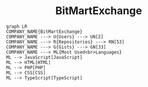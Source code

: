 <h1 align="center">BitMartExchange</h1>

```mermaid
graph LR
COMPANY_NAME{BitMartExchange}
COMPANY_NAME ---> U{Users} ---> UN[2]
COMPANY_NAME ---> R{Repositories} ---> RN[53]
COMPANY_NAME ---> G{Gists} ---> GN[33]
COMPANY_NAME ---> ML{Most Used<br>Languages}
ML --> JavaScript[JavaScript]
ML --> HTML[HTML]
ML --> PHP[PHP]
ML --> CSS[CSS]
ML --> TypeScript[TypeScript]
```
